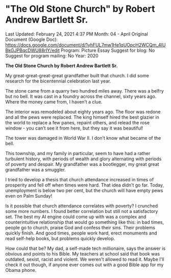 # "The Old Stone Church" by Robert Andrew Bartlett Sr.

Last Updated: February 24, 2021 4:37 PM
Month: 04 - April
Original Document (Google Doc): https://docs.google.com/document/d/1yhFUL7mw1He1qUOpcH2WCQm_4IUBkGJPBqcDWU88rIY/edit
Program: Picture Essay
Suggest for blog: No
Suggest for program mailing: No
Year: 2020

**The Old Stone Church by Robert Andrew Bartlett Sr.**

My great-great-great-great grandfather built that church. I did some research for the bicentennial celebration last year.

The stone came from a quarry two hundred miles away. There was a belfry but no bell. It was cast in a foundry across the channel, sixty years ago. Where the money came from, I haven’t a clue.

The interior was remodeled about eighty years ago. The floor was redone and all the pews were replaced. The king himself hired the best glazier in the world to replace a few panes, repaint others, and relead the rose window - you can’t see it from here, but they say it was beautiful!

The tower was damaged in World War II. I don’t know what became of the bell.

This township, and my family in particular, seem to have had a rather turbulent history, with periods of wealth and glory alternating with periods of poverty and despair. My grandfather was a bootlegger, my great great grandfather was a smuggler.

I tried to develop a thesis that church attendance increased in times of prosperity and fell off when times were hard. That idea didn’t go far. Today, unemployment is below two per cent, but the church will have empty pews even on Palm Sunday!

Is it possible that church attendance correlates with poverty? I crunched some more numbers. I found better correlation but still not a satisfactory set. The best my AI engine could come up with was a complex and counterintuitive relationship that would go something like this: in bad times, people go to church, praise God and confess their sins. Their problems quickly finish. And good times, people work hard, erect monuments and read self-help books, but problems quickly develop.

How could that be? My dad, a self-made tech millionaire, says the answer is obvious and points to his Bible. My teachers at school said that book was outdated, sexist, racist and violent. We weren't allowed to read it. Maybe I'll check it out though, if anyone ever comes out with a good Bible app for my Obama phone.